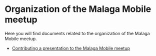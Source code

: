 # Organization of the Malaga Mobile meetup

Here you will find documents related to the organization of the Malaga Mobile meetup.

* [Contributing a presentation to the Malaga Mobile meetup](contributing.md)